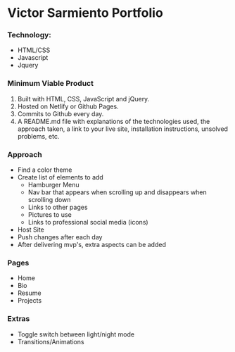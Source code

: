 # Victor Sarmiento Portfolio
### Technology:
- HTML/CSS
- Javascript
- Jquery

### Minimum Viable Product
1. Built with HTML, CSS, JavaScript and jQuery.
2. Hosted on Netlify or Github Pages.
3. Commits to Github every day.
4. A README.md file with explanations of the technologies used, the approach taken, a link to your live site, installation instructions, unsolved problems, etc.

### Approach
- Find a color theme
- Create list of elements to add
  - Hamburger Menu
  - Nav bar that appears when scrolling up and disappears when scrolling down
  - Links to other pages
  - Pictures to use
  - Links to professional social media (icons)
- Host Site
- Push changes after each day
- After delivering mvp's, extra aspects can be added

### Pages
- Home
- Bio
- Resume
- Projects


### Extras
- Toggle switch between light/night mode
- Transitions/Animations
